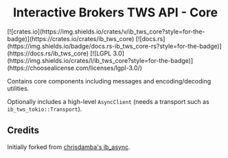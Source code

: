 <h1 align="center">Interactive Brokers TWS API - Core</h1>
[![crates.io](https://img.shields.io/crates/v/ib_tws_core?style=for-the-badge)](https://crates.io/crates/ib_tws_core) [![docs.rs](https://img.shields.io/badge/docs.rs-ib_tws_core-rs?style=for-the-badge)](https://docs.rs/ib_tws_core) [![LGPL 3.0](https://img.shields.io/crates/l/ib_tws_core?style=for-the-badge)](https://choosealicense.com/licenses/lgpl-3.0/)

Contains core components including messages and encoding/decoding utilities. 

Optionally includes a high-level `AsyncClient` (needs a transport such as `ib_tws_tokio::Transport`).

## Credits
Initially forked from [chrisdamba's ib_async](https://github.com/chrisdamba/ib_async).
